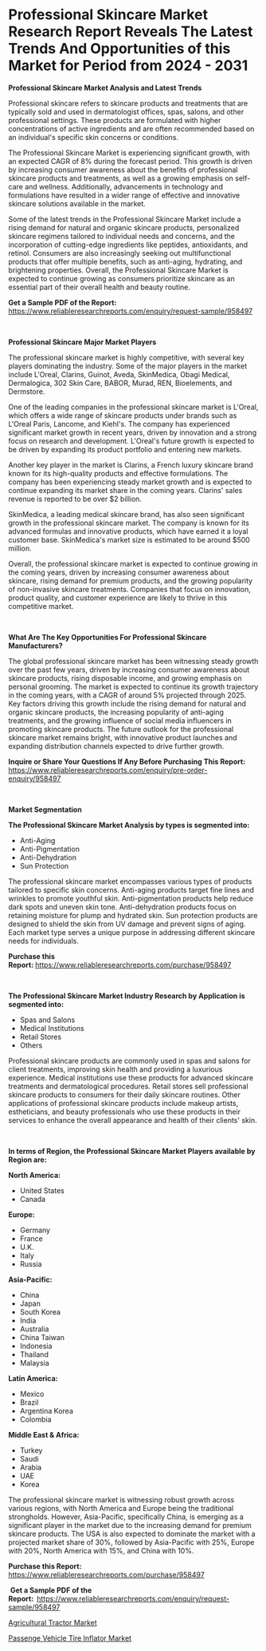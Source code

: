 <p><h1>Professional Skincare Market Research Report Reveals The Latest Trends And Opportunities of this Market for Period from 2024 - 2031</h1></p><p><strong>Professional Skincare Market Analysis and Latest Trends</strong></p>
<p><p>Professional skincare refers to skincare products and treatments that are typically sold and used in dermatologist offices, spas, salons, and other professional settings. These products are formulated with higher concentrations of active ingredients and are often recommended based on an individual's specific skin concerns or conditions.</p><p>The Professional Skincare Market is experiencing significant growth, with an expected CAGR of 8% during the forecast period. This growth is driven by increasing consumer awareness about the benefits of professional skincare products and treatments, as well as a growing emphasis on self-care and wellness. Additionally, advancements in technology and formulations have resulted in a wider range of effective and innovative skincare solutions available in the market.</p><p>Some of the latest trends in the Professional Skincare Market include a rising demand for natural and organic skincare products, personalized skincare regimens tailored to individual needs and concerns, and the incorporation of cutting-edge ingredients like peptides, antioxidants, and retinol. Consumers are also increasingly seeking out multifunctional products that offer multiple benefits, such as anti-aging, hydrating, and brightening properties. Overall, the Professional Skincare Market is expected to continue growing as consumers prioritize skincare as an essential part of their overall health and beauty routine.</p></p>
<p><strong>Get a Sample PDF of the Report:&nbsp;</strong> <a href="https://www.reliableresearchreports.com/enquiry/request-sample/958497">https://www.reliableresearchreports.com/enquiry/request-sample/958497</a></p>
<p>&nbsp;</p>
<p><strong>Professional Skincare Major Market Players</strong></p>
<p><p>The professional skincare market is highly competitive, with several key players dominating the industry. Some of the major players in the market include L'Oreal, Clarins, Guinot, Aveda, SkinMedica, Obagi Medical, Dermalogica, 302 Skin Care, BABOR, Murad, REN, Bioelements, and Dermstore.</p><p>One of the leading companies in the professional skincare market is L'Oreal, which offers a wide range of skincare products under brands such as L'Oreal Paris, Lancome, and Kiehl's. The company has experienced significant market growth in recent years, driven by innovation and a strong focus on research and development. L'Oreal's future growth is expected to be driven by expanding its product portfolio and entering new markets.</p><p>Another key player in the market is Clarins, a French luxury skincare brand known for its high-quality products and effective formulations. The company has been experiencing steady market growth and is expected to continue expanding its market share in the coming years. Clarins' sales revenue is reported to be over $2 billion.</p><p>SkinMedica, a leading medical skincare brand, has also seen significant growth in the professional skincare market. The company is known for its advanced formulas and innovative products, which have earned it a loyal customer base. SkinMedica's market size is estimated to be around $500 million.</p><p>Overall, the professional skincare market is expected to continue growing in the coming years, driven by increasing consumer awareness about skincare, rising demand for premium products, and the growing popularity of non-invasive skincare treatments. Companies that focus on innovation, product quality, and customer experience are likely to thrive in this competitive market.</p></p>
<p>&nbsp;</p>
<p><strong>What Are The Key Opportunities For Professional Skincare Manufacturers?</strong></p>
<p><p>The global professional skincare market has been witnessing steady growth over the past few years, driven by increasing consumer awareness about skincare products, rising disposable income, and growing emphasis on personal grooming. The market is expected to continue its growth trajectory in the coming years, with a CAGR of around 5% projected through 2025. Key factors driving this growth include the rising demand for natural and organic skincare products, the increasing popularity of anti-aging treatments, and the growing influence of social media influencers in promoting skincare products. The future outlook for the professional skincare market remains bright, with innovative product launches and expanding distribution channels expected to drive further growth.</p></p>
<p><strong>Inquire or Share Your Questions If Any Before Purchasing This Report:</strong> <a href="https://www.reliableresearchreports.com/enquiry/pre-order-enquiry/958497">https://www.reliableresearchreports.com/enquiry/pre-order-enquiry/958497</a></p>
<p>&nbsp;</p>
<p><strong>Market Segmentation</strong></p>
<p><strong>The Professional Skincare Market Analysis by types is segmented into:</strong></p>
<p><ul><li>Anti-Aging</li><li>Anti-Pigmentation</li><li>Anti-Dehydration</li><li>Sun Protection</li></ul></p>
<p><p>The professional skincare market encompasses various types of products tailored to specific skin concerns. Anti-aging products target fine lines and wrinkles to promote youthful skin. Anti-pigmentation products help reduce dark spots and uneven skin tone. Anti-dehydration products focus on retaining moisture for plump and hydrated skin. Sun protection products are designed to shield the skin from UV damage and prevent signs of aging. Each market type serves a unique purpose in addressing different skincare needs for individuals.</p></p>
<p><strong>Purchase this Report:&nbsp;</strong><a href="https://www.reliableresearchreports.com/purchase/958497">https://www.reliableresearchreports.com/purchase/958497</a></p>
<p>&nbsp;</p>
<p><strong>The Professional Skincare Market Industry Research by Application is segmented into:</strong></p>
<p><ul><li>Spas and Salons</li><li>Medical Institutions</li><li>Retail Stores</li><li>Others</li></ul></p>
<p><p>Professional skincare products are commonly used in spas and salons for client treatments, improving skin health and providing a luxurious experience. Medical institutions use these products for advanced skincare treatments and dermatological procedures. Retail stores sell professional skincare products to consumers for their daily skincare routines. Other applications of professional skincare products include makeup artists, estheticians, and beauty professionals who use these products in their services to enhance the overall appearance and health of their clients' skin.</p></p>
<p>&nbsp;</p>
<p><strong>In terms of Region, the Professional Skincare Market Players available by Region are:</strong></p>
<p>
    <p> <strong> North America: </strong>
        <ul>
            <li>United States</li>
            <li>Canada</li>
        </ul>
        </p> 
    <p> <strong> Europe: </strong>
        <ul>
            <li>Germany</li>
            <li>France</li>
            <li>U.K.</li>
            <li>Italy</li>
            <li>Russia</li>
        </ul>
        </p> 
    <p> <strong> Asia-Pacific: </strong>
        <ul>
            <li>China</li>
            <li>Japan</li>
            <li>South Korea</li>
            <li>India</li>
            <li>Australia</li>
            <li>China Taiwan</li>
            <li>Indonesia</li>
            <li>Thailand</li>
            <li>Malaysia</li>
        </ul>
        </p> 
    <p> <strong> Latin America: </strong>
        <ul>
            <li>Mexico</li>
            <li>Brazil</li>
            <li>Argentina Korea</li>
            <li>Colombia</li>
        </ul>
        </p> 
    <p> <strong> Middle East & Africa: </strong>
        <ul>
            <li>Turkey</li>
            <li>Saudi</li>
            <li>Arabia</li>
            <li>UAE</li>
            <li>Korea</li>
        </ul>
    </p>
    </p>
<p><p>The professional skincare market is witnessing robust growth across various regions, with North America and Europe being the traditional strongholds. However, Asia-Pacific, specifically China, is emerging as a significant player in the market due to the increasing demand for premium skincare products. The USA is also expected to dominate the market with a projected market share of 30%, followed by Asia-Pacific with 25%, Europe with 20%, North America with 15%, and China with 10%.</p></p>
<p><strong>Purchase this Report: </strong><a href="https://www.reliableresearchreports.com/purchase/958497">https://www.reliableresearchreports.com/purchase/958497</a></p>
<p>&nbsp;<strong>Get a Sample PDF of the Report:&nbsp;&nbsp;</strong><a href="https://www.reliableresearchreports.com/enquiry/request-sample/958497">https://www.reliableresearchreports.com/enquiry/request-sample/958497</a></p>
<p><strong></strong></p>
<p><p><a href="https://view.publitas.com/reportprime-1/agricultural-tractor-market-research-report-forecasted-for-period-from-2024-2031-by-market-type-market-application-and-region/">Agricultural Tractor Market</a></p><p><a href="https://nifty-kite-d51.notion.site/Passenge-Vehicle-Tire-Inflator-Market-Size-Reflecting-a-Forecast-Till-2031-Market-By-Type-By-Appli-638a7c7eb752403a8077b5e4844c16ae">Passenge Vehicle Tire Inflator Market</a></p></p>